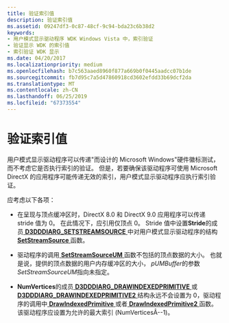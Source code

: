 ```yaml
---
title: 验证索引值
description: 验证索引值
ms.assetid: 09247df3-0c87-48cf-9c94-bda23c6b38d2
keywords:
- 用户模式显示驱动程序 WDK Windows Vista 中，索引验证
- 验证显示 WDK 的索引值
- 索引验证 WDK 显示
ms.date: 04/20/2017
ms.localizationpriority: medium
ms.openlocfilehash: b7c563aaed8960f877a669b0f0445aadcc07b1de
ms.sourcegitcommit: fb7d95c7a5d47860918cd3602efdd33b69dcf2da
ms.translationtype: MT
ms.contentlocale: zh-CN
ms.lasthandoff: 06/25/2019
ms.locfileid: "67373554"
---
```

# <a name="validating-index-values"></a>验证索引值


用户模式显示驱动程序可以传递"而设计的 Microsoft Windows"硬件徽标测试，而不考虑它是否执行索引的验证。 但是，若要确保该驱动程序可使用 Microsoft DirectX 的应用程序可能传递无效的索引，用户模式显示驱动程序应执行索引验证。

应考虑以下各项：

-   在呈现与顶点缓冲区时，DirectX 8.0 和 DirectX 9.0 应用程序可以传递 stride 值为 0。 在此情况下，应引用仅顶点 0。 Stride 值中设置**Stride**的成员[ **D3DDDIARG\_SETSTREAMSOURCE** ](https://docs.microsoft.com/windows-hardware/drivers/ddi/content/d3dumddi/ns-d3dumddi-_d3dddiarg_setstreamsource)中对用户模式显示驱动程序的结构[ **SetStreamSource** ](https://docs.microsoft.com/windows-hardware/drivers/ddi/content/d3dumddi/nc-d3dumddi-pfnd3dddi_setstreamsource)函数。

-   驱动程序的调用[ **SetStreamSourceUM** ](https://docs.microsoft.com/windows-hardware/drivers/ddi/content/d3dumddi/nc-d3dumddi-pfnd3dddi_setstreamsourceum)函数不包括的顶点数据的大小。 也就是说，提供的顶点数据的用户内存缓冲区的大小， *pUMBuffer*的参数*SetStreamSourceUM*指向未指定。

-   **NumVertices**的成员[ **D3DDDIARG\_DRAWINDEXEDPRIMITIVE** ](https://docs.microsoft.com/windows-hardware/drivers/ddi/content/d3dumddi/ns-d3dumddi-_d3dddiarg_drawindexedprimitive)或[ **D3DDDIARG\_DRAWINDEXEDPRIMITIVE2** ](https://docs.microsoft.com/windows-hardware/drivers/ddi/content/d3dumddi/ns-d3dumddi-_d3dddiarg_drawindexedprimitive2)结构永远不会设置为 0，驱动程序的调用中[ **DrawIndexedPrimitive** ](https://docs.microsoft.com/windows-hardware/drivers/ddi/content/d3dumddi/nc-d3dumddi-pfnd3dddi_drawindexedprimitive)或者[ **DrawIndexedPrimitive2** ](https://docs.microsoft.com/windows-hardware/drivers/ddi/content/d3dumddi/nc-d3dumddi-pfnd3dddi_drawindexedprimitive2)函数。 该驱动程序应设置为允许的最大索引 (NumVerticesÂ--1)。

 

 





